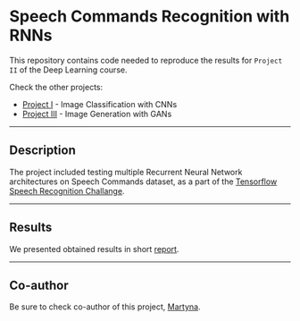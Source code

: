 # Speech Commands Recognition with RNNs

This repository contains code needed to reproduce the results for `Project II` of the Deep Learning course.

Check the other projects:

- [Project I](https://github.com/Wladeko/deep-learning-cnn) - Image Classification with CNNs
- [Project III](https://github.com/Wladeko/deep-learning-gan) - Image Generation with GANs

---
## Description
The project included testing multiple Recurrent Neural Network architectures on Speech Commands dataset, as a part of the [Tensorflow Speech Recognition Challange](https://www.kaggle.com/c/tensorflow-speech-recognition-challenge/data).

---
## Results
We presented obtained results in short [report](https://github.com/Wladeko/deep-learning-rnn/blob/main/report.pdf).

---
## Co-author
Be sure to check co-author of this project, [Martyna](https://github.com/m-majchrzak).